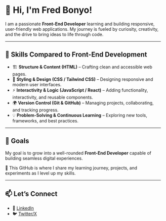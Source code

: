 

# 👋 Hi, I'm Fred Bonyo!

I am a passionate **Front-End Developer** learning and building responsive, user-friendly web applications. My journey is fueled by curiosity, creativity, and the drive to bring ideas to life through code.  

---

## 🔧 Skills Compared to Front-End Development  

- 🏗️ **Structure & Content (HTML)** – Crafting clean and accessible web pages.  
- 🎨 **Styling & Design (CSS / Tailwind CSS)** – Designing responsive and modern user interfaces.  
- ⚡ **Interactivity & Logic (JavaScript / React)** – Adding functionality, interactivity, and reusable components.  
- 🌍 **Version Control (Git & GitHub)** – Managing projects, collaborating, and tracking progress.  
- 💡 **Problem-Solving & Continuous Learning** – Exploring new tools, frameworks, and best practices.  

---

## 🎯 Goals  

My goal is to grow into a well-rounded **Front-End Developer** capable of building seamless digital experiences.  

📌 This GitHub is where I share my learning journey, projects, and experiments as I level up my skills.  

---

## 📫 Let’s Connect  

- 💼 [LinkedIn]([#](https://www.linkedin.com/in/fredrick-bonyo-5a8893196/))  
- 🐦 [Twitter/X](@frobokenya)  

